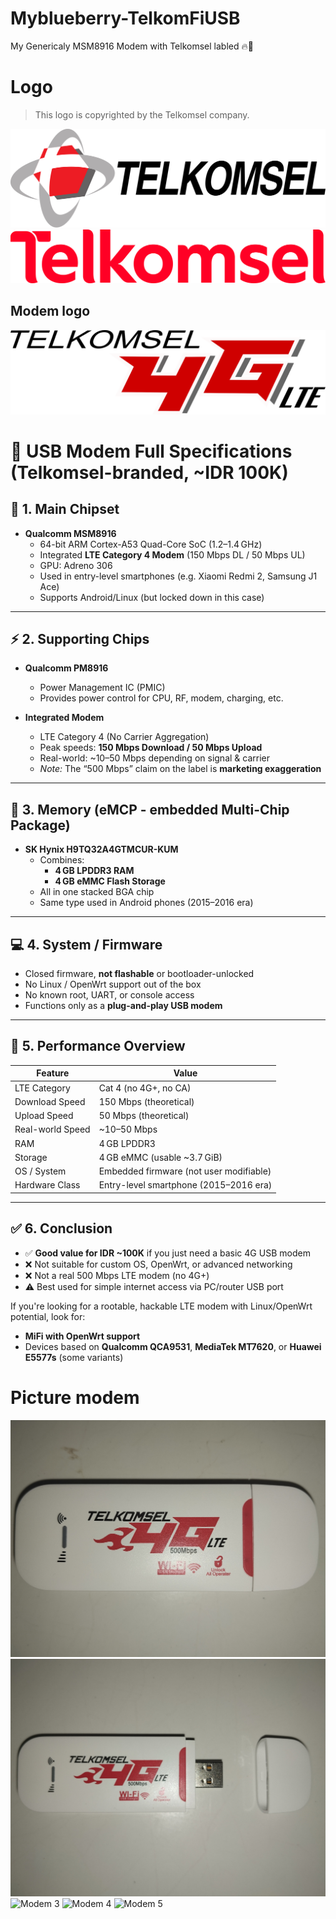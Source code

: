 # Myblueberry-TelkomFiUSB
My Genericaly MSM8916 Modem with Telkomsel labled 🔥🌱

# Logo
> This logo is copyrighted by the Telkomsel company.

![Old logo](archanaberry/logo/old.svg)
![New logo](archanaberry/logo/new.svg)

## Modem logo
![Modem](archanaberry/logo/4G.png)

# 📡 USB Modem Full Specifications (Telkomsel-branded, ~IDR 100K)

## 🔧 1. Main Chipset
- **Qualcomm MSM8916**
  - 64-bit ARM Cortex-A53 Quad-Core SoC (1.2–1.4 GHz)
  - Integrated **LTE Category 4 Modem** (150 Mbps DL / 50 Mbps UL)
  - GPU: Adreno 306
  - Used in entry-level smartphones (e.g. Xiaomi Redmi 2, Samsung J1 Ace)
  - Supports Android/Linux (but locked down in this case)

---

## ⚡ 2. Supporting Chips
- **Qualcomm PM8916**
  - Power Management IC (PMIC)
  - Provides power control for CPU, RF, modem, charging, etc.

- **Integrated Modem**
  - LTE Category 4 (No Carrier Aggregation)
  - Peak speeds: **150 Mbps Download / 50 Mbps Upload**
  - Real-world: ~10–50 Mbps depending on signal & carrier
  - *Note:* The “500 Mbps” claim on the label is **marketing exaggeration**

---

## 🧠 3. Memory (eMCP - embedded Multi-Chip Package)
- **SK Hynix H9TQ32A4GTMCUR-KUM**
  - Combines:
    - **4 GB LPDDR3 RAM**
    - **4 GB eMMC Flash Storage**
  - All in one stacked BGA chip
  - Same type used in Android phones (2015–2016 era)

---

## 💻 4. System / Firmware
- Closed firmware, **not flashable** or bootloader-unlocked
- No Linux / OpenWrt support out of the box
- No known root, UART, or console access
- Functions only as a **plug-and-play USB modem**

---

## 🚀 5. Performance Overview
| Feature             | Value                                |
|---------------------|---------------------------------------|
| LTE Category        | Cat 4 (no 4G+, no CA)                 |
| Download Speed      | 150 Mbps (theoretical)                |
| Upload Speed        | 50 Mbps (theoretical)                 |
| Real-world Speed    | ~10–50 Mbps                          |
| RAM                 | 4 GB LPDDR3                           |
| Storage             | 4 GB eMMC (usable ~3.7 GiB)           |
| OS / System         | Embedded firmware (not user modifiable) |
| Hardware Class      | Entry-level smartphone (2015–2016 era) |

---

## ✅ 6. Conclusion
- ✅ **Good value for IDR ~100K** if you just need a basic 4G USB modem
- ❌ Not suitable for custom OS, OpenWrt, or advanced networking
- ❌ Not a real 500 Mbps LTE modem (no 4G+)
- ⚠️ Best used for simple internet access via PC/router USB port

If you're looking for a rootable, hackable LTE modem with Linux/OpenWrt potential, look for:
- **MiFi with OpenWrt support**
- Devices based on **Qualcomm QCA9531**, **MediaTek MT7620**, or **Huawei E5577s** (some variants)

# Picture modem
![Modem 1](archanaberry/pic/modem0.png)
![Modem 2](archanaberry/pic/modem1.png)
![Modem 3](archanaberry/pic/modem2.png)
![Modem 4](archanaberry/pic/modem3.png)
![Modem 5](archanaberry/pic/modem4.png)